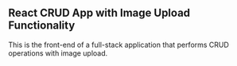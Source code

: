 ## React CRUD App with Image Upload Functionality

This is the front-end of a full-stack application that performs CRUD operations with image upload.
